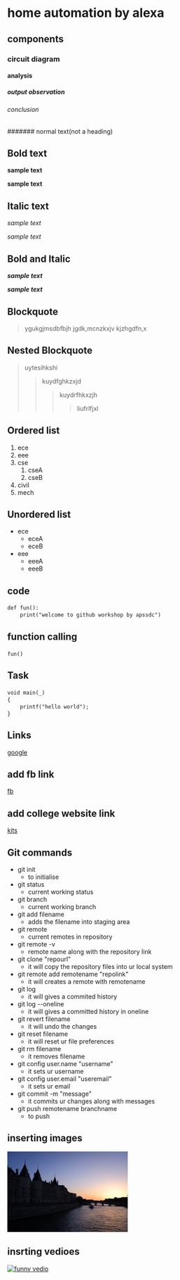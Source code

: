 # home automation by alexa
## components
### circuit diagram
#### analysis
##### output observation
###### conclusion
####### normal text(not a heading)
## Bold text
**sample text**

__sample text__
## Italic text
*sample text*

_sample text_
## Bold and Italic
**_sample text_**

__*sample text*__
## Blockquote
> ygukgjmsdbfbjh
jgdk,mcnzkxjv
kjzhgdfn,x
## Nested Blockquote
> uytesihkshi
>> kuydfghkzxjd
>>> kuydrfhkxzjh
>>>> liufrlfjxl
## Ordered list
1. ece
2. eee
3. cse
    1. cseA
    2. cseB
4. civil
5. mech
## Unordered list
- ece
    * eceA
    * eceB
- eee
    + eeeA
    + eeeB
## code
```
def fun():
    print("welcome to github workshop by apssdc")
```    
## function calling
`
fun()
`
## Task
```
void main(_)
{
    printf("hello world");
}
```
## Links
[google](https://www.google.com/)

## add fb link
[fb](https://www.facebook.com/)
## add college website link
[kits](https://www.kits.com/)
## Git commands
- git init
    - to initialise 
- git status
    - current working status
- git branch
    - current working branch
- git add filename
    - adds the filename into staging area
- git remote
    - current remotes in repository
- git remote -v
    - remote name along with the repository link
- git clone "repourl"
    - it will copy the repository files into ur local system
- git remote add remotename "repolink"
    - it will creates a remote with remotename
- git log
    - it will gives a commited history
- git log --oneline
    - it will gives a committed history in oneline
- git revert filename
    - it will undo the changes
- git reset filename
    - it will reset ur file preferences
- git rm filename
    - it removes filename
- git config user.name "username"
    - it sets ur username
- git config user.email "useremail"
    - it sets ur email
- git commit -m "message"
    - it commits ur changes along with messages
- git push remotename branchname
    - to push
    
## inserting images
![images](https://github.com/sirisha476/markdownsyntax-day2/blob/master/images.jpg)
## insrting vedioes
[![funny vedio](https://img.youtube.com/vi/Q1R5Y1RGxSs/0.jpg)](https://www.youtube.com/watch?v=Q1R5Y1RGxSs)
